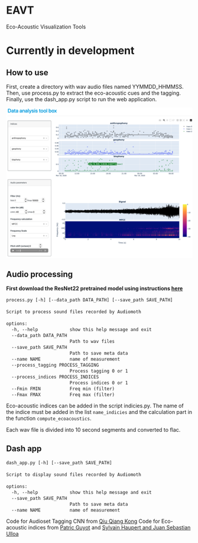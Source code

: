 # EAVT
Eco-Acoustic Visualization Tools

# Currently in development


## How to use

First, create a directory with wav audio files named YYMMDD_HHMMSS. 
Then, use process.py to extract the eco-acoustic cues and the tagging.
Finally, use the dash_app.py script to run the web application.



![plot](image.png)

## Audio processing
**First download the ResNet22 pretrained model using instructions [here](https://github.com/qiuqiangkong/audioset_tagging_cnn#audio-tagging-using-pretrained-models)**

```
process.py [-h] [--data_path DATA_PATH] [--save_path SAVE_PATH]

Script to process sound files recorded by Audiomoth

options:
  -h, --help            show this help message and exit
  --data_path DATA_PATH
                        Path to wav files
  --save_path SAVE_PATH
                        Path to save meta data
  --name NAME           name of measurement
  --process_tagging PROCESS_TAGGING
                        Process tagging 0 or 1
  --process_indices PROCESS_INDICES
                        Process indices 0 or 1
  --Fmin FMIN           Freq min (filter)
  --Fmax FMAX           Freq max (filter)

```

Eco-acoustic indices can be added in the script indicies.py.
The name of the indice must be added in the list `name_indicies` and the calculation part in the function `compute_ecoacoustics`. 

Each wav file is divided into 10 second segments and converted to flac.


## Dash app

```
dash_app.py [-h] [--save_path SAVE_PATH]

Script to display sound files recorded by Audiomoth

options:
  -h, --help            show this help message and exit
  --save_path SAVE_PATH
                        Path to save meta data
  --name NAME           name of measurement
```



Code for Audioset Tagging CNN from [Qiu Qiang Kong](https://github.com/qiuqiangkong/audioset_tagging_cnn)
Code for Eco-acoustic indices from [Patric Guyot](https://github.com/patriceguyot/Acoustic_Indices) and [Sylvain Haupert and Juan Sebastian Ulloa](https://github.com/scikit-maad/scikit-maad)